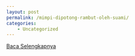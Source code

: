 ```yaml
---
layout: post
permalink: /mimpi-dipotong-rambut-oleh-suami/
categories:
    - Uncategorized
---
```


[Baca Selengkapnya](/03)